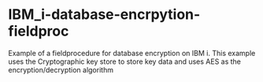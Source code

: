 # IBM_i-database-encrpytion-fieldproc

Example of a fieldprocedure for database encryption on IBM i. 
This example uses the Cryptographic key store to store key data and uses AES as the encryption/decryption algorithm
